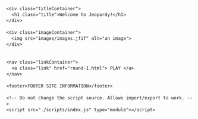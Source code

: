 <!DOCTYPE html>
<html lang="en">
  <head>
    <meta charset="UTF-8" />
    <meta http-equiv="X-UA-Compatible" content="IE=edge" />
    <meta name="viewport" content="width=device-width, initial-scale=1.0" />
    <link rel="stylesheet" href="">
    <title>Jeopardy</title>
  </head>
  <body>

    <div class="titleContainer">
      <h1 class="title">Welcome to Jeopardy!</h1>
    </div>

    <div class="imageContainer">
      <img src="images/images.jfif" alt="an image">
    </div>


    <nav class="linkContainer">
      <a class="link" href="round-1.html"> PLAY </a>
    </nav>

    <footer>FOOTER SITE INFORMATION</footer>

    <!-- Do not change the script source. Allows import/export to work. -->
    <script src="./scripts/index.js" type="module"></script>
  </body>
</html>